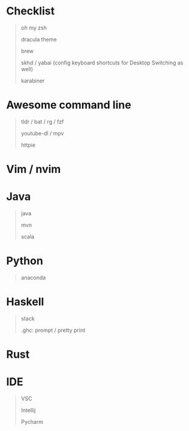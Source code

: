# Checklist

> oh my zsh
>
> dracula theme
>
> brew
>
> skhd / yabai (config keyboard shortcuts for Desktop Switching as well)
>
> karabiner

# Awesome command line
> tldr / bat / rg /  fzf
> 
> youtube-dl / mpv
> 
> httpie

# Vim / nvim

# Java
> java
> 
> mvn
> 
> scala

# Python
> anaconda

# Haskell
> stack
>
> .ghc: prompt / pretty print

# Rust


# IDE
> VSC 
> 
> Intellij 
> 
> Pycharm